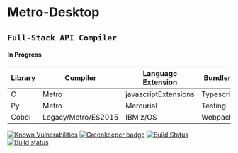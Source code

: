 # Metro-**Desktop**

## `Full-Stack API Compiler`

#### In Progress

Library | Compiler | Language Extension | Bundlers      |
---------|----------|----------|-------|
 C | Metro | javascriptExtensions | Typescript
 Py | Metro | Mercurial | Testing
 Cobol | Legacy/Metro/ES2015 | IBM z/OS | Webpack

[![Known Vulnerabilities](https://snyk.io/package/npm/snyk/badge.svg)](https://snyk.io/package/npm/snyk) [![Greenkeeper badge](https://badges.greenkeeper.io/adamkeinan/Metro-Desktop.svg)](https://greenkeeper.io/) [![Build Status](https://travis-ci.com/adamkeinan/Metro-Desktop.svg?branch=master)](https://travis-ci.org/travis-ci/travis-web) [![Build status](https://ci.appveyor.com/api/projects/status/8dieg08xqini9rew/branch/master?svg=true)](https://ci.appveyor.com/project/adamkeinan/metro-desktop/branch/master)


